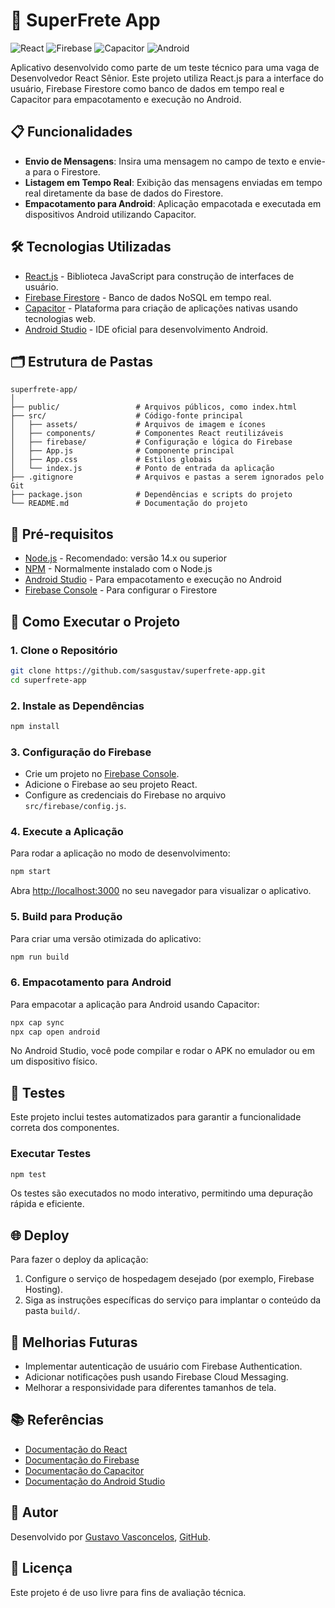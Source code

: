 # 🚀 SuperFrete App

![React](https://img.shields.io/badge/React-17.0.2-61DAFB?logo=react) ![Firebase](https://img.shields.io/badge/Firebase-9.6.1-FFCA28?logo=firebase) ![Capacitor](https://img.shields.io/badge/Capacitor-3.0.2-1195E3?logo=capacitor) ![Android](https://img.shields.io/badge/Android-API%2030-3DDC84?logo=android)

Aplicativo desenvolvido como parte de um teste técnico para uma vaga de Desenvolvedor React Sênior. Este projeto utiliza React.js para a interface do usuário, Firebase Firestore como banco de dados em tempo real e Capacitor para empacotamento e execução no Android.

## 📋 Funcionalidades

- **Envio de Mensagens**: Insira uma mensagem no campo de texto e envie-a para o Firestore.
- **Listagem em Tempo Real**: Exibição das mensagens enviadas em tempo real diretamente da base de dados do Firestore.
- **Empacotamento para Android**: Aplicação empacotada e executada em dispositivos Android utilizando Capacitor.

## 🛠️ Tecnologias Utilizadas

- [React.js](https://reactjs.org/) - Biblioteca JavaScript para construção de interfaces de usuário.
- [Firebase Firestore](https://firebase.google.com/docs/firestore) - Banco de dados NoSQL em tempo real.
- [Capacitor](https://capacitorjs.com/) - Plataforma para criação de aplicações nativas usando tecnologias web.
- [Android Studio](https://developer.android.com/studio) - IDE oficial para desenvolvimento Android.

## 🗂️ Estrutura de Pastas

```plaintext
superfrete-app/
│
├── public/                 # Arquivos públicos, como index.html
├── src/                    # Código-fonte principal
│   ├── assets/             # Arquivos de imagem e ícones
│   ├── components/         # Componentes React reutilizáveis
│   ├── firebase/           # Configuração e lógica do Firebase
│   ├── App.js              # Componente principal
│   ├── App.css             # Estilos globais
│   └── index.js            # Ponto de entrada da aplicação
├── .gitignore              # Arquivos e pastas a serem ignorados pelo Git
├── package.json            # Dependências e scripts do projeto
└── README.md               # Documentação do projeto
```

## 🔧 Pré-requisitos

- [Node.js](https://nodejs.org/en/download/) - Recomendado: versão 14.x ou superior
- [NPM](https://www.npmjs.com/get-npm) - Normalmente instalado com o Node.js
- [Android Studio](https://developer.android.com/studio) - Para empacotamento e execução no Android
- [Firebase Console](https://console.firebase.google.com/) - Para configurar o Firestore

## 🚀 Como Executar o Projeto

### 1. Clone o Repositório

```bash
git clone https://github.com/sasgustav/superfrete-app.git
cd superfrete-app
```

### 2. Instale as Dependências

```bash
npm install
```

### 3. Configuração do Firebase

- Crie um projeto no [Firebase Console](https://console.firebase.google.com/).
- Adicione o Firebase ao seu projeto React.
- Configure as credenciais do Firebase no arquivo `src/firebase/config.js`.

### 4. Execute a Aplicação

Para rodar a aplicação no modo de desenvolvimento:

```bash
npm start
```

Abra [http://localhost:3000](http://localhost:3000) no seu navegador para visualizar o aplicativo.

### 5. Build para Produção

Para criar uma versão otimizada do aplicativo:

```bash
npm run build
```

### 6. Empacotamento para Android

Para empacotar a aplicação para Android usando Capacitor:

```bash
npx cap sync
npx cap open android
```

No Android Studio, você pode compilar e rodar o APK no emulador ou em um dispositivo físico.

## 🧪 Testes

Este projeto inclui testes automatizados para garantir a funcionalidade correta dos componentes.

### Executar Testes

```bash
npm test
```

Os testes são executados no modo interativo, permitindo uma depuração rápida e eficiente.

## 🌐 Deploy

Para fazer o deploy da aplicação:

1. Configure o serviço de hospedagem desejado (por exemplo, Firebase Hosting).
2. Siga as instruções específicas do serviço para implantar o conteúdo da pasta `build/`.

## 🚧 Melhorias Futuras

- Implementar autenticação de usuário com Firebase Authentication.
- Adicionar notificações push usando Firebase Cloud Messaging.
- Melhorar a responsividade para diferentes tamanhos de tela.

## 📚 Referências

- [Documentação do React](https://reactjs.org/docs/getting-started.html)
- [Documentação do Firebase](https://firebase.google.com/docs)
- [Documentação do Capacitor](https://capacitorjs.com/docs)
- [Documentação do Android Studio](https://developer.android.com/studio/intro)

## 👤 Autor

Desenvolvido por [Gustavo Vasconcelos](https://www.linkedin.com/in/gustavo-vasconcelos-software-engineer/), [GitHub](https://github.com/sasgustav).

## 📄 Licença

Este projeto é de uso livre para fins de avaliação técnica.
